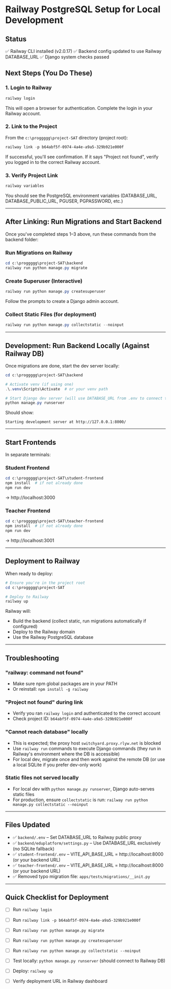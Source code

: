 # Railway PostgreSQL Setup for Local Development

## Status
✅ Railway CLI installed (v2.0.17)
✅ Backend config updated to use Railway DATABASE_URL
✅ Django system checks passed

## Next Steps (You Do These)

### 1. Login to Railway
```powershell
railway login
```
This will open a browser for authentication. Complete the login in your Railway account.

### 2. Link to the Project
From the `c:\proggggg\project-SAT` directory (project root):
```powershell
railway link -p b64abf5f-0974-4a4e-a9a5-329b921e000f
```

If successful, you'll see confirmation. If it says "Project not found", verify you logged in to the correct Railway account.

### 3. Verify Project Link
```powershell
railway variables
```
You should see the PostgreSQL environment variables (DATABASE_URL, DATABASE_PUBLIC_URL, PGUSER, PGPASSWORD, etc.)

---

## After Linking: Run Migrations and Start Backend

Once you've completed steps 1–3 above, run these commands from the backend folder:

### Run Migrations on Railway
```powershell
cd c:\proggggg\project-SAT\backend
railway run python manage.py migrate
```

### Create Superuser (Interactive)
```powershell
railway run python manage.py createsuperuser
```
Follow the prompts to create a Django admin account.

### Collect Static Files (for deployment)
```powershell
railway run python manage.py collectstatic --noinput
```

---

## Development: Run Backend Locally (Against Railway DB)

Once migrations are done, start the dev server locally:

```powershell
cd c:\proggggg\project-SAT\backend

# Activate venv (if using one)
.\.venv\Scripts\Activate  # or your venv path

# Start Django dev server (will use DATABASE_URL from .env to connect to Railway)
python manage.py runserver
```

Should show:
```
Starting development server at http://127.0.0.1:8000/
```

---

## Start Frontends

In separate terminals:

### Student Frontend
```powershell
cd c:\proggggg\project-SAT\student-frontend
npm install  # if not already done
npm run dev
```
→ http://localhost:3000

### Teacher Frontend
```powershell
cd c:\proggggg\project-SAT\teacher-frontend
npm install  # if not already done
npm run dev
```
→ http://localhost:3001

---

## Deployment to Railway

When ready to deploy:

```powershell
# Ensure you're in the project root
cd c:\proggggg\project-SAT

# Deploy to Railway
railway up
```

Railway will:
- Build the backend (collect static, run migrations automatically if configured)
- Deploy to the Railway domain
- Use the Railway PostgreSQL database

---

## Troubleshooting

### "railway: command not found"
- Make sure npm global packages are in your PATH
- Or reinstall: `npm install -g railway`

### "Project not found" during link
- Verify you ran `railway login` and authenticated to the correct account
- Check project ID: `b64abf5f-0974-4a4e-a9a5-329b921e000f`

### "Cannot reach database" locally
- This is expected; the proxy host `switchyard.proxy.rlyw.net` is blocked
- Use `railway run` commands to execute Django commands (they run in Railway's environment where the DB is accessible)
- For local dev, migrate once and then work against the remote DB (or use a local SQLite if you prefer dev-only work)

### Static files not served locally
- For local dev with `python manage.py runserver`, Django auto-serves static files
- For production, ensure `collectstatic` is run: `railway run python manage.py collectstatic --noinput`

---

## Files Updated

- ✅ `backend/.env` – Set DATABASE_URL to Railway public proxy
- ✅ `backend/eduplatform/settings.py` – Use DATABASE_URL exclusively (no SQLite fallback)
- ✅ `student-frontend/.env` – VITE_API_BASE_URL = http://localhost:8000 (or your backend URL)
- ✅ `teacher-frontend/.env` – VITE_API_BASE_URL = http://localhost:8000 (or your backend URL)
- ✅ Removed typo migration file: `apps/tests/migrations/__init.py`

---

## Quick Checklist for Deployment

- [ ] Run `railway login`
- [ ] Run `railway link -p b64abf5f-0974-4a4e-a9a5-329b921e000f`
- [ ] Run `railway run python manage.py migrate`
- [ ] Run `railway run python manage.py createsuperuser`
- [ ] Run `railway run python manage.py collectstatic --noinput`
- [ ] Test locally: `python manage.py runserver` (should connect to Railway DB)
- [ ] Deploy: `railway up`
- [ ] Verify deployment URL in Railway dashboard

